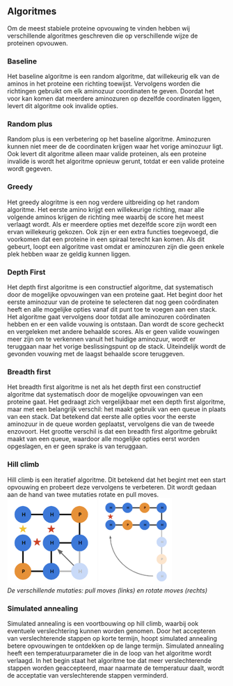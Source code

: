 ## Algoritmes

Om de meest stabiele proteine opvouwing te vinden hebben wij verschillende algoritmes geschreven die op verschillende wijze de proteinen opvouwen.

### Baseline
Het baseline algoritme is een random algoritme, dat willekeurig elk van de aminos in het proteine een richting toewijst. Vervolgens worden die richtingen gebruikt om elk aminozuur coordinaten te geven. Doordat het voor kan komen dat meerdere aminozuren op dezelfde coordinaten liggen, levert dit algoritme ook invalide opties.

### Random plus
Random plus is een verbetering op het baseline algoritme. Aminozuren kunnen niet meer de de coordinaten krijgen waar het vorige aminozuur ligt. Ook levert dit algoritme alleen maar valide proteinen, als een proteine invalide is wordt het algoritme opnieuw gerunt, totdat er een valide proteine wordt gegeven.

### Greedy
Het greedy alogritme is een nog verdere uitbreiding op het random algoritme. Het eerste amino krijgt een willekeurige richting, maar alle volgende aminos krijgen de richting mee waarbij de score het meest verlaagt wordt. Als er meerdere opties met dezelfde score zijn wordt een ervan willekeurig gekozen. Ook zijn er een extra functies toegevoegd, die voorkomen dat een proteine in een spiraal terecht kan komen. Als dit gebeurt, loopt een algoritme vast omdat er aminozuren zijn die geen enkele plek hebben waar ze geldig kunnen liggen.

### Depth First
Het depth first algoritme is een constructief algoritme, dat systematisch door de mogelijke opvouwingen van een proteine gaat. Het begint door het eerste aminozuur van de proteine te selecteren dat nog geen coördinaten heeft en alle mogelijke opties vanaf dit punt toe te voegen aan een stack. Het algoritme gaat vervolgens door totdat alle aminozuren coördinaten hebben en er een valide vouwing is ontstaan. Dan wordt de score gecheckt en vergeleken met andere behaalde scores. Als er geen valide vouwingen meer zijn om te verkennen vanuit het huidige aminozuur, wordt er teruggaan naar het vorige beslissingspunt op de stack. Uiteindelijk wordt de gevonden vouwing met de laagst behaalde score teruggeven.

### Breadth first
Het breadth first algoritme is net als het depth first een constructief algoritme dat systematisch door de mogelijke opvouwingen van een proteine gaat. Het gedraagt zich vergelijkbaar met een depth first algoritme, maar met een belangrijk verschil: het maakt gebruik van een queue in plaats van een stack. Dat betekend dat eerste alle opties voor the eerste aminozuur in de queue worden geplaatst, vervolgens die van de tweede enzovoort. Het grootte verschil is dat een breadth first algoritme gebruikt maakt van een queue, waardoor alle mogelijke opties eerst worden opgeslagen, en er geen sprake is van teruggaan.

### Hill climb
Hill climb is een iteratief algoritme. Dit betekend dat het begint met een start opvouwing en probeert deze vervolgens te verbeteren. Dit wordt gedaan aan de hand van twee mutaties rotate en pull moves. \
<img src="/docs/pull_moves.png" height="200px">
<img src="/docs/rotate_moves.png" height="200px"> \
*De verschillende mutaties: pull moves (links) en rotate moves (rechts)*

### Simulated annealing
Simulated annealing is een voortbouwing op hill climb, waarbij ook eventuele verslechtering kunnen worden genomen. Door het accepteren van verslechterende stappen op korte termijn, hoopt simulated annealing betere opvouwingen te ontdekken op de lange termijn. Simulated annealing heeft een temperatuurparameter die in de loop van het algoritme wordt verlaagd. In het begin staat het algoritme toe dat meer verslechterende stappen worden geaccepteerd, maar naarmate de temperatuur daalt, wordt de acceptatie van verslechterende stappen verminderd.
